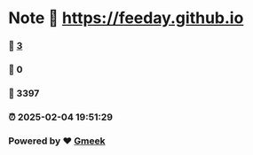# Note :link: https://feeday.github.io 
### :page_facing_up: [3](https://feeday.github.io/tag.html) 
### :speech_balloon: 0 
### :hibiscus: 3397 
### :alarm_clock: 2025-02-04 19:51:29 
### Powered by :heart: [Gmeek](https://github.com/Meekdai/Gmeek)
